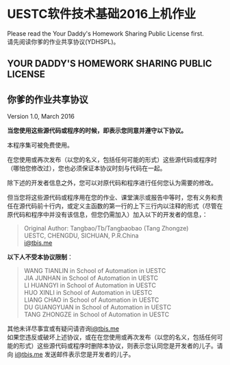 # UESTC软件技术基础2016上机作业

Please read the Your Daddy's Homework Sharing Public License first.  
请先阅读你爹的作业共享协议(YDHSPL)。

## YOUR DADDY'S HOMEWORK SHARING PUBLIC LICENSE
## 你爹的作业共享协议
Version 1.0,  March 2016   

**当您使用这些源代码或程序的时候，即表示您同意并遵守以下协议。**

本程序集可被免费使用。   

在您使用或再次发布（以您的名义，包括任何可能的形式）这些源代码或程序时（哪怕您修改过），您也必须保证本协议时刻与代码在一起。   

除下述的开发者信息之外，您可以对原代码和程序进行任何您认为需要的修改。   

但当您将这些源代码或程序用在您的作业、课堂演示或报告中等时，您有义务和责任在源代码前十行内，或定义主函数的第一行的上下三行内以注释的形式（尽管在原代码和程序中并没有该信息，但您仍需加入）加入以下的开发者的信息，：   
>Original Author: Tangbao/Tb/Tangbaobao (Tang Zhongze)   
>UESTC, CHENGDU, SICHUAN, P.R.China   
>[i@tbis.me](mailto:i@tbis.me)   

**以下人不受本协议限制**：
>WANG TIANLIN in School of Automation in UESTC   
>JIA JUNHAN in School of Automation in UESTC   
>LI HUANGYI in School of Automation in UESTC   
>HUO XINLI in School of Automation in UESTC   
>LIANG CHAO in School of Automation in UESTC    
>DU GUANGYUAN in School of Automation in UESTC  
>TANG ZHONGZE in School of Automation in UESTC

其他未详尽事宜或有疑问请咨询[i@tbis.me](mailto:i@tbis.me)   
如果您违反或破坏上述协议，或在在您使用或再次发布（以您的名义，包括任何可能的形式）这些源代码或程序时删除本协议，则表示您认同您是开发者的儿子。请向 [i@tbis.me](mailto:i@tbis.me) 发送邮件表示您是开发者的儿子。

